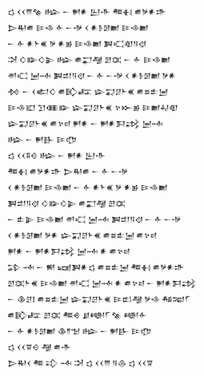 <div class='block'>
<div class='line'>𒌓 𒌋𒌋𒐈𒆚 𒈗 𒀸 𒂍𒀭 𒌨𒋥 𒍣𒈬 𒌑𒃻𒀭𒈥</div>
<div class='line'>𒆕𒊑𒌑 𒄿𒈾 𒅆 𒀸𒋩 𒌋 𒀭𒊩𒌆𒆤 𒄿𒈾𒆤</div>
<div class='line'>𒀸 𒅆 𒀭𒈨𒌍 𒃻 𒀭𒂊 𒄿𒈾𒆤 𒀉𒄣𒊏𒀀𒋼</div>
<div class='line'>𒋫 𒄭𒅔𒄭𒉌 𒈗 𒌑𒂷𒆷 𒇻𒀬 𒀸 𒅆 𒄿𒈾𒆤</div>
<div class='line'>𒉣𒄣 𒅁𒁄 𒀉𒄥𒀀𒋼 𒀸 𒅆 𒀸𒋩 𒌋 𒀭𒊩𒌆𒆤 𒃻𒀭</div>
<div class='line'>𒁵 𒀸 𒌋𒅗𒄭 𒌑𒃼𒊐 𒇽𒍑𒆪𒈨𒌍 𒌑𒊺𒉺𒅁</div>
<div class='line'>𒄿𒈾𒊬 𒋛𒈪𒅔 𒇽𒍑𒆪𒈨𒌍 𒆳𒁍𒂊 𒄿𒆤𒄷𒊏</div>
<div class='line'>𒇽𒍑𒆪𒈨𒌍 𒌑𒆳𒁀 𒂍𒀭 𒀸 𒂍𒀭𒁕𒃶 𒅁𒁄</div>
<div class='line'>𒈗 𒀸 𒂍𒃲 𒄿𒂡</div>
<div class='line'>𒌓 𒌋𒌋𒐉𒄰 𒈗 𒀸 𒂍𒀭 𒌨𒋥</div>
<div class='line'>𒍣𒈬 𒌑𒃻𒀭𒈥 𒆕𒊑𒌑 𒀸 𒅆 𒀸𒋩</div>
<div class='line'>𒌋 𒀭𒊩𒌆𒆤 𒄿𒈾𒆤 𒀸 𒅆 𒀭𒈨𒌍 𒃻 𒀭𒂊 𒄿𒈾𒆤</div>
<div class='line'>𒀉𒄥𒀀𒋼 𒄭𒅔𒄭𒉌 𒌑𒂷𒆷 𒇻𒀬</div>
<div class='line'>𒀸 𒉺𒉌 𒄿𒈾𒆤 𒉣𒄣 𒅁𒁄 𒀉𒄥𒀀𒋼 𒀸 𒅆 𒀸𒋩</div>
<div class='line'>𒌋 𒀭𒊩𒌆𒆤 𒃻𒀭 𒇽𒍑𒆪𒈨𒌍 𒌑𒊺𒉺𒅁 𒌑𒆳𒁀</div>
<div class='line'>𒂍𒀭 𒀸 𒂍𒀭𒁕𒃶 𒅁𒁄 𒀭 𒌑𒆳𒁀</div>
<div class='line'>𒁉 𒁄 𒀸 𒆍 𒍢𒀉𒀭𒌓 𒌑𒊺𒉺𒅁 𒍣𒈬 𒌑𒃻𒀭𒈥</div>
<div class='line'>𒇻𒀬𒈨𒌍 𒄿𒈾𒆤 𒉣𒄣 𒅁𒁄 𒀭 𒌑𒆳𒁀 𒀸 𒂍𒀭𒁕𒃶</div>
<div class='line'>𒀸 𒆠𒆪𒋙 𒌑𒊺𒉺𒅁 𒇽𒍑𒆪𒈨𒌍 𒄿𒆗𒆷 𒃻𒈾 𒄀𒉈𒇲</div>
<div class='line'>𒌑𒃼𒊐 𒇻𒀬 𒍣𒄴 𒋗𒅍𒇲𒆚 𒅍𒅆</div>
<div class='line'>𒀸 𒅆 𒀭𒊩𒌆𒆤 𒆠𒈫𒈠 𒈗 𒀸 𒂍𒃲 𒄿𒂡</div>
<div class='line'>𒌓 𒌋𒌋𒐊𒄰 𒆷 𒌑𒋥</div>
<div class='line'>𒆕𒊑𒌋 𒍣 𒃾 𒁄 𒋫 𒌓 𒌋𒌋𒐈 𒀀𒁲 𒌓 𒌋𒌋𒐊</div>
</div>